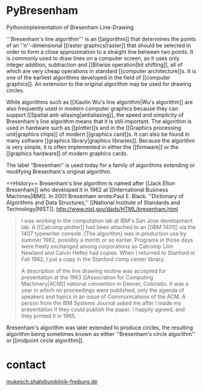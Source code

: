 # PyBresenham
Pythonimplementation of Bresenham Line-Drawing

'''Bresenham's line algorithm''' is an [[algorithm]] that determines the points of an ''n''-dimensional [[raster graphics|raster]] that should be selected in order to form a close approximation to a straight line between two points. It is commonly used to draw lines on a computer screen, as it uses only integer addition, subtraction and [[Bitwise operation|bit shifting]], all of which are very cheap operations in standard [[computer architecture]]s. It is one of the earliest algorithms developed in the field of [[computer graphics]]. An extension to the original algorithm may be used for drawing circles.

While algorithms such as [[Xiaolin Wu's line algorithm|Wu's algorithm]] are also frequently used in modern computer graphics because they can support [[Spatial anti-aliasing|antialiasing]], the speed and simplicity of Bresenham's line algorithm means that it is still important. The algorithm is used in hardware such as [[plotter]]s and in the [[Graphics processing unit|graphics chips]] of modern [[graphics card]]s. It can also be found in many software [[graphics library|graphics libraries]]. Because the algorithm is very simple, it is often implemented in either the [[firmware]] or the [[graphics hardware]] of modern graphics cards.

The label "Bresenham" is used today for a family of algorithms extending or modifying Bresenham's original algorithm.

==History==
Bresenham's line algorithm is named after [[Jack Elton Bresenham]] who developed it in 1962 at [[International Business Machines|IBM]]. In 2001 Bresenham wrote:<ref name = DADS>Paul E. Black. ''Dictionary of Algorithms and Data Structures,'' [[National Institute of Standards and Technology|NIST]]. http://www.nist.gov/dads/HTML/bresenham.html</ref>
<blockquote>I was working in the computation lab at IBM's San Jose development lab. A [[Calcomp plotter]] had been attached to an [[IBM 1401]] via the 1407 typewriter console. [The algorithm] was in production use by summer 1962, possibly a month or so earlier. Programs in those days were freely exchanged among corporations so Calcomp (Jim Newland and Calvin Hefte) had copies. When I returned to Stanford in Fall 1962, I put a copy in the Stanford comp center library.

A description of the line drawing routine was accepted for presentation at the 1963 [[Association for Computing Machinery|ACM]] national convention in Denver, Colorado. It was a year in which no proceedings were published, only the agenda of speakers and topics in an issue of Communications of the ACM. A person from the IBM Systems Journal asked me after I made my presentation if they could publish the paper. I happily agreed, and they printed it in 1965.</blockquote>

Bresenham's algorithm was later extended to produce circles, the resulting algorithm being sometimes known as either ''Bresenham's circle algorithm'' or [[midpoint circle algorithm]].




# contact

mukesch.shah@uniklinik-freiburg.de
